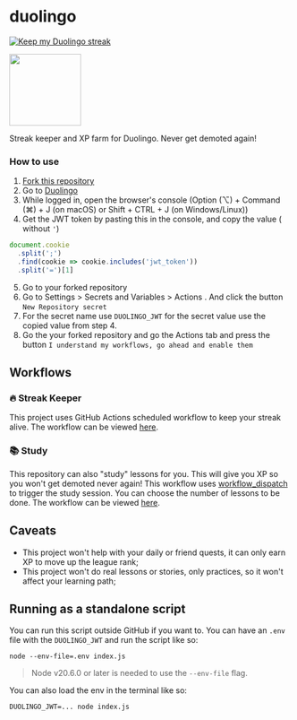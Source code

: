  # duolingo     
   
[![Keep my Duolingo streak](https://github.com/adfastltda/duolingo/actions/workflows/streak-keeper.yml/badge.svg?branch=main)](https://github.com/adfastltda/duolingo/actions/workflows/streak-keeper.yml)

<img src="duo.svg" width="128px"/>

Streak keeper and XP farm for Duolingo. Never get demoted again!

### How to use

1. [Fork this repository](https://github.com/adfastltda/duolingo/fork)
2. Go to [Duolingo](https://www.duolingo.com)
3. While logged in, open the browser's console (Option (⌥) + Command (⌘) + J (on macOS) or Shift + CTRL + J (on Windows/Linux))
4. Get the JWT token by pasting this in the console, and copy the value ( without `'`)

```js
document.cookie
  .split(';')
  .find(cookie => cookie.includes('jwt_token'))
  .split('=')[1]
 ```
  
  5. Go to your forked repository
  6. Go to Settings > Secrets and Variables > Actions . And click the button `New Repository secret`
  7. For the secret name use `DUOLINGO_JWT` for the secret value use the copied value from step 4.
  8. Go the your forked repository and go the Actions tab and press the button `I understand my workflows, go ahead and enable them`

## Workflows

### 🔥 Streak Keeper

This project uses GitHub Actions scheduled workflow to keep your streak alive. The workflow can be viewed [here](.github/workflows/streak-keeper.yml).

### 📚 Study

This repository can also "study" lessons for you. This will give you XP so you won't get demoted never again! This workflow uses [workflow_dispatch](https://docs.github.com/actions/using-workflows/events-that-trigger-workflows#workflow_dispatch) to trigger the study session. You can choose the number of lessons to be done. The workflow can be viewed [here](.github/workflows/study.yml).

## Caveats

- This project won't help with your daily or friend quests, it can only earn XP to move up the league rank;
- This project won't do real lessons or stories, only practices, so it won't affect your learning path;

## Running as a standalone script

You can run this script outside GitHub if you want to. You can have an `.env` file with the `DUOLINGO_JWT` and run the script like so:

```
node --env-file=.env index.js
```

> Node v20.6.0 or later is needed to use the `--env-file` flag.

You can also load the env in the terminal like so:

```
DUOLINGO_JWT=... node index.js
```
